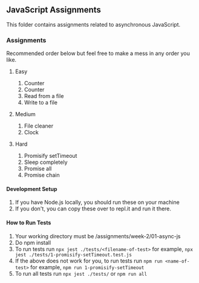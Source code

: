 ## JavaScript Assignments

This folder contains assignments related to asynchronous JavaScript.

### Assignments

Recommended order below but feel free to make a mess in any order you like.
1. Easy
   1. Counter
   2. Counter
   3. Read from a file
   4. Write to a file
   
2. Medium
   1. File cleaner
   2. Clock
3. Hard
   1. Promisify setTimeout
   2. Sleep completely
   3. Promise all
   4. Promise chain

#### Development Setup
1. If you have Node.js locally, you should run these on your machine
2. If you don't, you can copy these over to repl.it and run it there.

#### How to Run Tests
1. Your working directory must be /assignments/week-2/01-async-js 
2. Do npm install
3. To run tests run `npx jest ./tests/<filename-of-test>` 
   for example, `npx jest ./tests/1-promisify-setTimeout.test.js`
4. If the above does not work for you, to run tests run `npm run <name-of-test>`
   for example, `npm run 1-promisify-setTimeout`
5. To run all tests run `npx jest ./tests/` or `npm run all`